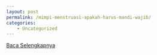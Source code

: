 ```yaml
---
layout: post
permalink: /mimpi-menstruasi-apakah-harus-mandi-wajib/
categories:
    - Uncategorized
---
```


[Baca Selengkapnya](/02)